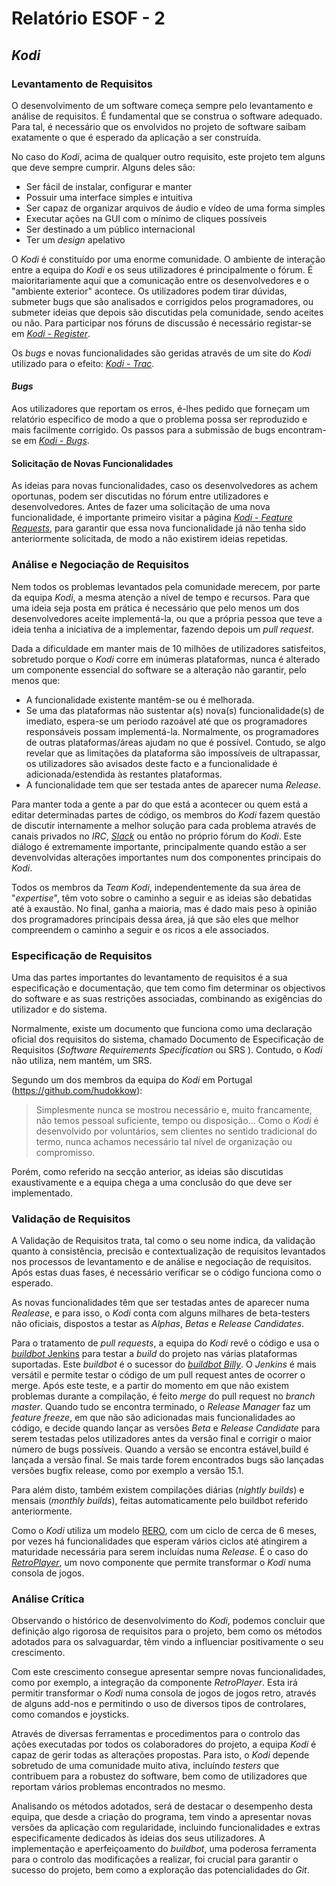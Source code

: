 # Relatório ESOF - 2

## *Kodi*

### Levantamento de Requisitos

  O desenvolvimento de um software começa sempre pelo levantamento e análise de requisitos. É fundamental que se construa o software adequado. Para tal, é necessário que os envolvidos no projeto de software saibam exatamente o que é esperado da aplicação a ser construída.

  No caso do *Kodi*, acima de qualquer outro requisito, este projeto tem alguns que deve sempre cumprir. Alguns deles são:
 * Ser fácil de instalar, configurar e manter
 * Possuir uma interface simples e intuitiva
 * Ser capaz de organizar arquivos de áudio e vídeo de uma forma simples
 * Executar ações na GUI com o mínimo de cliques possíveis
 * Ser destinado a um público internacional
 * Ter um *design* apelativo

O *Kodi* é constituído por uma enorme comunidade. O ambiente de interação entre a equipa do *Kodi* e os seus utilizadores é principalmente o fórum. É maioritariamente aqui que a comunicação entre os desenvolvedores e o "ambiente exterior" acontece. Os utilizadores podem tirar dúvidas, submeter bugs que são analisados e corrigidos pelos programadores, ou submeter ideias que depois são discutidas pela comunidade, sendo aceites ou não. Para participar nos fóruns de discussão é necessário registar-se em [*Kodi* - *Register*](http://forum.kodi.tv/member.php?action=register).

Os *bugs* e novas funcionalidades são geridas através de um site do *Kodi* utilizado para o efeito: [*Kodi* - *Trac*](http://trac.kodi.tv/).


#### *Bugs*

Aos utilizadores que reportam os erros, é-lhes pedido que forneçam um relatório específico de modo a que o problema possa ser reproduzido e mais facilmente corrigido.
Os passos para a submissão de bugs encontram-se em [*Kodi* - *Bugs*](http://kodi.wiki/view/HOW-TO:Submit_a_bug_report).

#### Solicitação de Novas Funcionalidades

As ideias para novas funcionalidades, caso os desenvolvedores as achem oportunas, podem ser discutidas no fórum entre utilizadores e desenvolvedores. Antes de fazer uma solicitação de uma nova funcionalidade, é importante primeiro visitar a página [*Kodi* - *Feature Requests*](http://forum.kodi.tv/forumdisplay.php?fid=9), para garantir que essa nova funcionalidade já não tenha sido anteriormente solicitada, de modo a não existirem ideias repetidas. 


### Análise e Negociação de Requisitos

Nem todos os problemas levantados pela comunidade merecem, por parte da equipa *Kodi*, a mesma atenção a nível de tempo e recursos. Para que uma ideia seja posta em prática é necessário que pelo menos um dos desenvolvedores aceite implementá-la, ou que a própria pessoa que teve a ideia tenha a iniciativa de a implementar, fazendo depois um *pull request*.

Dada a dificuldade em manter mais de 10 milhões de utilizadores satisfeitos, sobretudo porque o *Kodi* corre em inúmeras plataformas, nunca é alterado um componente essencial do software se a alteração não garantir, pelo menos que:
 * A funcionalidade existente mantêm-se ou é melhorada.
 * Se uma das plataformas não sustentar a(s) nova(s) funcionalidade(s) de imediato, espera-se um periodo razoável até que os programadores responsáveis possam implementá-la. Normalmente, os programadores de outras plataformas/áreas ajudam no que é possível. Contudo, se algo revelar que as limitações da plataforma são impossíveis de ultrapassar, os utilizadores são avisados deste facto e a funcionalidade é adicionada/estendida às restantes plataformas.
 * A funcionalidade tem que ser testada antes de aparecer numa *Release*.

Para manter toda a gente a par do que está a acontecer ou quem está a editar determinadas partes de código, os membros do *Kodi* fazem questão de discutir internamente a melhor solução para cada problema através de canais privados no *IRC*, [*Slack*](https://slack.com/) ou então no próprio fórum do *Kodi*.
Este diálogo é extremamente importante, principalmente quando estão a ser devenvolvidas alterações importantes num dos componentes principais do *Kodi*.

Todos os membros da *Team Kodi*, independentemente da sua área de "*expertise*", têm voto sobre o caminho a seguir e as ideias são debatidas até à exaustão. No final, ganha a maioria, mas é dado mais peso à opinião dos programadores principais dessa área, já que são eles que melhor compreendem o caminho a seguir e os ricos a ele associados.

### Especificação de Requisitos

Uma das partes importantes do levantamento de requisitos é a sua especificação e documentação, que tem como fim determinar os objectivos do software e as suas restrições associadas, combinando as exigências do utilizador e do sistema.

Normalmente, existe um documento que funciona como uma declaração oficial dos requisitos do sistema, chamado Documento de Especificação de Requisitos (*Software Requirements Specification* ou SRS ). Contudo, o *Kodi* não utiliza, nem mantém, um SRS.

Segundo um dos membros da equipa do *Kodi* em Portugal (https://github.com/hudokkow):
> Simplesmente nunca se mostrou necessário e, muito francamente, não temos pessoal suficiente, tempo ou disposição... Como o *Kodi* é desenvolvido por voluntários, sem clientes no sentido tradicional do termo, nunca achamos necessário tal nível de organização ou compromisso.

Porém, como referido na secção anterior, as ideias são discutidas exaustivamente e a equipa chega a uma conclusão do que deve ser implementado.

### Validação de Requisitos

A Validação de Requisitos trata, tal como o seu nome indica, da validação quanto à consistência, precisão e contextualização de requisitos levantados nos processos de levantamento e de análise e negociação de requisitos. Após estas duas fases, é necessário verificar se o código funciona como o esperado.

As novas funcionalidades têm que ser testadas antes de aparecer numa *Realease*, e para isso, o *Kodi* conta com alguns milhares de beta-testers não oficiais, dispostos a testar as *Alphas*, *Betas* e *Release Candidates*. 

Para o tratamento de *pull requests*, a equipa do *Kodi* revê o código e usa o [*buildbot* Jenkins](http://jenkins.kodi.tv/) para testar a *build* do projeto nas várias plataformas suportadas. Este *buildbot* é o sucessor do [*buildbot Billy*](http://kodi.tv/jenkins-servers-and-mirrrors/). O *Jenkins* é mais versátil e permite testar o código de um pull request antes de ocorrer o merge. Após este teste, e a partir do momento em que não existem problemas durante a compilação, é feito *merge* do pull request no *branch master*. Quando tudo se encontra terminado, o *Release Manager* faz um *feature freeze*, em que não são adicionadas mais funcionalidades ao código, e decide quando lançar as versões *Beta* e *Release Candidate* para serem testadas pelos utilizadores antes da versão final e corrigir o maior número de bugs possíveis. Quando a versão se encontra estável,build é lançada a versão final. Se mais tarde forem encontrados bugs são lançadas versões bugfix release, como por exemplo a versão 15.1.

Para além disto, também existem compilações diárias (*nightly builds*) e mensais (*monthly builds*), feitas automaticamente pelo buildbot referido anteriormente.

Como o *Kodi* utiliza um modelo [RERO](https://en.wikipedia.org/wiki/Release_early,_release_often), com um ciclo de cerca de 6 meses, por vezes há funcionalidades que esperam vários ciclos até atingirem a maturidade necessária para serem incluídas numa *Release*. É o caso do [*RetroPlayer*](http://forum.kodi.tv/forumdisplay.php?fid=194), um novo componente que permite transformar o *Kodi* numa consola de jogos.


### Análise Crítica

Observando o histórico de desenvolvimento do *Kodi*, podemos concluir que definição algo rigorosa de requisitos para o projeto, bem como os métodos adotados para os salvaguardar, têm vindo a influenciar positivamente o seu crescimento.

Com este crescimento consegue apresentar sempre novas funcionalidades, como por exemplo, a integração da componente *RetroPlayer*. Esta irá permitir transformar o *Kodi* numa consola de jogos de jogos retro, através de alguns add-nos e permitindo o uso de diversos tipos de controlares, como comandos e joysticks.

Através de diversas ferramentas e procedimentos para o controlo das ações executadas por todos os colaboradores do projeto, a equipa *Kodi* é capaz de gerir todas as alterações propostas. Para isto, o *Kodi* depende sobretudo de uma comunidade muito ativa, incluíndo *testers* que contribuem para a robustez do software, bem como de utilizadores que reportam vários problemas encontrados no mesmo. 

Analisando os métodos adotados, será de destacar o desempenho desta equipa, que desde a criação do programa, tem vindo a apresentar novas versões da aplicação com regularidade, incluindo funcionalidades e extras especificamente dedicados às ideias dos seus utilizadores. A implementação e aperfeiçoamento do *buildbot*, uma poderosa ferramenta para o controlo das modificações a realizar, foi crucial para garantir o sucesso do projeto, bem como a exploração das potencialidades do *Git*.

   
